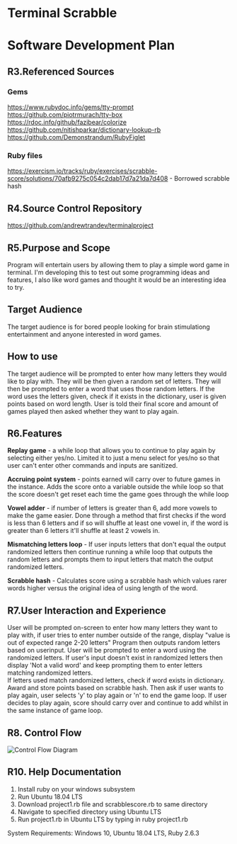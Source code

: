 # Terminal Scrabble

# Software Development Plan

## R3.Referenced Sources
### Gems
https://www.rubydoc.info/gems/tty-prompt
https://github.com/piotrmurach/tty-box
https://rdoc.info/github/fazibear/colorize
https://github.com/nitishparkar/dictionary-lookup-rb
https://github.com/Demonstrandum/RubyFiglet

### Ruby files
https://exercism.io/tracks/ruby/exercises/scrabble-score/solutions/70afb9275c054c2dab17d7a21da7d408 - Borrowed scrabble hash


## R4.Source Control Repository
https://github.com/andrewtrandev/terminalproject

## R5.Purpose and Scope
Program will entertain users by allowing them to play a simple word game in terminal. I'm developing this to test out some programming ideas and features, I also like word games and thought it would be an interesting idea to try.

## Target Audience
The target audience is for bored people looking for brain stimulationg entertainment and anyone interested in word games.

## How to use
The target audience will be prompted to enter how many letters they would like to play with.
They will be then given a random set of letters. They will then be prompted to enter a word that uses those random letters. 
If the word uses the letters given, check if it exists in the dictionary, user is given points based on word length.
User is told their final score and amount of games played then asked whether they want to play again. 

## R6.Features
**Replay game** - a while loop that allows you to continue to play again by selecting either yes/no. Limited it to just a menu select for yes/no so that user can't enter other commands and inputs are sanitized. 

**Accruing point system** - points earned will carry over to future games in the instance. Adds the score onto a variable outside the while loop so that the score doesn't get reset each time the game goes through the while loop

**Vowel adder** - if number of letters is greater than 6, add more vowels to make the game easier. Done through a method that first checks
if the word is less than 6 letters and if so will shuffle at least one vowel in, if the word is greater than 6 letters it'll shuffle at least 2 vowels in.

**Mismatching letters loop** - If user inputs letters that don't equal the output randomized letters then continue running a while loop that outputs the random letters and prompts them to input letters that match the output randomized letters.

**Scrabble hash** - Calculates score using a scrabble hash which values rarer words higher versus the original idea of using length of the word.


## R7.User Interaction and Experience
User will be prompted on-screen to enter how many letters they want to play with,
if user tries to enter number outside of the range, display "value is out of expected range 2-20 letters" 
Program then outputs random letters based on userinput.
User will be prompted to enter a word using the randomized letters.
If user's input doesn't exist in randomized letters then display 'Not a valid word' and keep prompting them
to enter letters matching randomized letters.   
If letters used match randomized letters, check if word exists in dictionary.
Award and store points based on scrabble hash. 
Then ask if user wants to play again, user selects 'y' to play again or 'n'
to end the game loop. If user decides to play again, score should carry over and continue to add whilst in the same instance of game loop.

## R8. Control Flow
![Control Flow Diagram](\AndrewTran_T1A2\docs\ATranFlowChart.png)

## R10. Help Documentation
1. Install ruby on your windows subsystem
2. Run Ubuntu 18.04 LTS
3. Download project1.rb file and scrabblescore.rb to same directory
4. Navigate to specified directory using Ubuntu LTS
5. Run project1.rb in Ubuntu LTS by typing in ruby project1.rb

System Requirements: Windows 10, Ubuntu 18.04 LTS, Ruby 2.6.3



